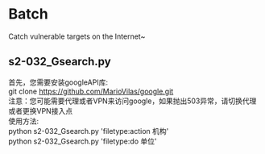 # Batch
Catch vulnerable targets on the Internet~
## s2-032_Gsearch.py

首先，您需要安装googleAPI库:<br>
git clone https://github.com/MarioVilas/google.git<br>
注意：您可能需要代理或者VPN来访问google，如果抛出503异常，请切换代理或者更换VPN接入点<br>
使用方法:<br>
python s2-032_Gsearch.py 'filetype:action 机构'<br>
python s2-032_Gsearch.py 'filetype:do 单位'<br>

